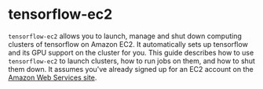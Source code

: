 # tensorflow-ec2

`tensorflow-ec2` allows you
to launch, manage and shut down computing clusters of tensorflow on Amazon EC2. It automatically
sets up tensorflow and its GPU support on the cluster for you. This guide describes 
how to use `tensorflow-ec2` to launch clusters, how to run jobs on them, and how 
to shut them down. It assumes you've already signed up for an EC2 account 
on the [Amazon Web Services site](http://aws.amazon.com/).
